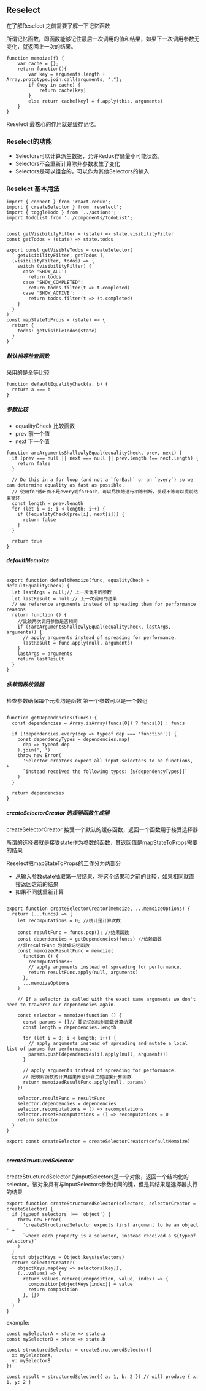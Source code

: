 <!--
 * @Description: In User Settings Edit
 * @Author: 金鑫
 * @Date: 2019-07-29 14:27:48
 * @LastEditTime: 2019-08-10 16:08:23
 * @LastEditors: Please set LastEditors
 -->
## Reselect

在了解Reselect 之前需要了解一下记忆函数

所谓记忆函数，即函数能够记住最后一次调用的值和结果，如果下一次调用参数无变化，就返回上一次的结果。

```
function memoize(f) {
    var cache = {};
    return function(){
        var key = arguments.length + Array.prototype.join.call(arguments, ",");
        if (key in cache) {
            return cache[key]
        }
        else return cache[key] = f.apply(this, arguments)
    }
}

```
Reselect 最核心的作用就是缓存记忆。

### Reselect的功能

- Selectors可以计算派生数据，允许Redux存储最小可能状态。
- Selectors不会重新计算除非参数发生了变化
- Selectors是可以组合的，可以作为其他Selectors的输入


### Reselect 基本用法

```
import { connect } from 'react-redux';
import { createSelector } from 'reselect';
import { toggleTodo } from '../actions';
import TodoList from '../components/TodoList';


const getVisibilityFilter = (state) => state.visibilityFilter
const getTodos = (state) => state.todos

export const getVisibleTodos = createSelector(
  [ getVisibilityFilter, getTodos ],
  (visibilityFilter, todos) => {
    switch (visibilityFilter) {
      case 'SHOW_ALL':
        return todos
      case 'SHOW_COMPLETED':
        return todos.filter(t => t.completed)
      case 'SHOW_ACTIVE':
        return todos.filter(t => !t.completed)
    }
  }
)
const mapStateToProps = (state) => {
  return {
    todos: getVisibleTodos(state)
  }
}
```

##### 默认相等检查函数

采用的是全等比较
```
function defaultEqualityCheck(a, b) {
  return a === b
}
```

##### 参数比较
- equalityCheck 比较函数
- prev 前一个值
- next 下一个值
```
function areArgumentsShallowlyEqual(equalityCheck, prev, next) {
  if (prev === null || next === null || prev.length !== next.length) {
    return false
  }

  // Do this in a for loop (and not a `forEach` or an `every`) so we can determine equality as fast as possible.
  // 使用for循环而不是every或forEach，可以尽快地进行相等判断，发现不等可以提前结束循环
  const length = prev.length
  for (let i = 0; i < length; i++) {
    if (!equalityCheck(prev[i], next[i])) {
      return false
    }
  }

  return true
}
```

##### defaultMemoize

```

export function defaultMemoize(func, equalityCheck = defaultEqualityCheck) {
  let lastArgs = null;// 上一次调用的参数
  let lastResult = null;// 上一次调用的结果
  // we reference arguments instead of spreading them for performance reasons
  return function () {
    //比较两次调用参数是否相同
    if (!areArgumentsShallowlyEqual(equalityCheck, lastArgs, arguments)) {
      // apply arguments instead of spreading for performance.
      lastResult = func.apply(null, arguments)
    }
    lastArgs = arguments
    return lastResult
  }
}

````

##### 依赖函数校验器

检查参数确保每个元素均是函数
第一个参数可以是一个数组
```

function getDependencies(funcs) {
  const dependencies = Array.isArray(funcs[0]) ? funcs[0] : funcs

  if (!dependencies.every(dep => typeof dep === 'function')) {
    const dependencyTypes = dependencies.map(
      dep => typeof dep
    ).join(', ')
    throw new Error(
      'Selector creators expect all input-selectors to be functions, ' +
      `instead received the following types: [${dependencyTypes}]`
    )
  }

  return dependencies
}

```
##### createSelectorCreator 选择器函数生成器


createSelectorCreator 接受一个默认的缓存函数，返回一个函数用于接受选择器

所谓的选择器就是接受state作为参数的函数，其返回值是mapStateToProps需要的结果

Reselect把mapStateToProps的工作分为两部分
- 从输入参数state抽取第一层结果，将这个结果和之前的比较，如果相同就直接返回之前的结果
- 如果不同就重新计算

```

export function createSelectorCreator(memoize, ...memoizeOptions) {
  return (...funcs) => {
    let recomputations = 0; //统计是计算次数

    const resultFunc = funcs.pop(); //结果函数
    const dependencies = getDependencies(funcs) //依赖函数
    //将resultFunc 包装成记忆函数
    const memoizedResultFunc = memoize(
      function () {
        recomputations++
        // apply arguments instead of spreading for performance.
        return resultFunc.apply(null, arguments)
      },
      ...memoizeOptions
    )

    // If a selector is called with the exact same arguments we don't need to traverse our dependencies again.

    const selector = memoize(function () {
      const params = []// 要记忆的映射函数计算结果
      const length = dependencies.length

      for (let i = 0; i < length; i++) {
        // apply arguments instead of spreading and mutate a local list of params for performance.
        params.push(dependencies[i].apply(null, arguments))
      }

      // apply arguments instead of spreading for performance.
      // 把映射函数的计算结果传给步骤二的结果计算函数
      return memoizedResultFunc.apply(null, params)
    })

    selector.resultFunc = resultFunc
    selector.dependencies = dependencies
    selector.recomputations = () => recomputations
    selector.resetRecomputations = () => recomputations = 0
    return selector
  }
}

export const createSelector = createSelectorCreator(defaultMemoize)


```
##### createStructuredSelector

createStructuredSelector 的inputSelectors是一个对象，返回一个结构化的selector。该对象具有与inputSelectors参数相同的键，但是其结果是选择器执行的结果


```
export function createStructuredSelector(selectors, selectorCreator = createSelector) {
  if (typeof selectors !== 'object') {
    throw new Error(
      'createStructuredSelector expects first argument to be an object ' +
      `where each property is a selector, instead received a ${typeof selectors}`
    )
  }
  const objectKeys = Object.keys(selectors)
  return selectorCreator(
    objectKeys.map(key => selectors[key]),
    (...values) => {
      return values.reduce((composition, value, index) => {
        composition[objectKeys[index]] = value
        return composition
      }, {})
    }
  )
}
```
example:
```
const mySelectorA = state => state.a
const mySelectorB = state => state.b

const structuredSelector = createStructuredSelector({
  x: mySelectorA,
  y: mySelectorB
})

const result = structuredSelector({ a: 1, b: 2 }) // will produce { x: 1, y: 2 }
```
